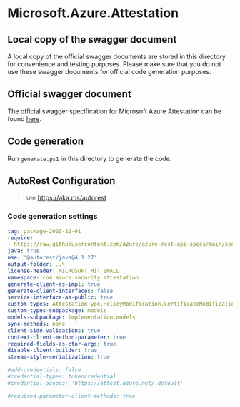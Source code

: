 # Microsoft.Azure.Attestation

## Local copy of the swagger document

A local copy of the official swagger documents are stored in this directory for convenience and testing purposes. Please make sure that you do not use these swagger documents for official code generation purposes.

## Official swagger document

The official swagger specification for Microsoft Azure Attestation can be found [here](https://raw.githubusercontent.com/Azure/azure-rest-api-specs/master/specification/attestation/data-plane/Microsoft.Attestation/stable/2020-10-01/attestation.json).

## Code generation

Run `generate.ps1` in this directory to generate the code.

## AutoRest Configuration

> see <https://aka.ms/autorest>

### Code generation settings

``` yaml
tag: package-2020-10-01
require:
- https://raw.githubusercontent.com/Azure/azure-rest-api-specs/main/specification/attestation/data-plane/readme.md
java: true
use: '@autorest/java@4.1.27'
output-folder: ..\
license-header: MICROSOFT_MIT_SMALL
namespace: com.azure.security.attestation
generate-client-as-impl: true
generate-client-interfaces: false
service-interface-as-public: true
custom-types: AttestationType,PolicyModification,CertificateModification
custom-types-subpackage: models
models-subpackage: implementation.models
sync-methods: none
client-side-validations: true
context-client-method-parameter: true
required-fields-as-ctor-args: true
disable-client-builder: true
stream-style-serialization: true

#add-credentials: false
#credential-types: tokencredential
#credential-scopes: 'https://attest.azure.net/.default'

#required-parameter-client-methods: true

```
